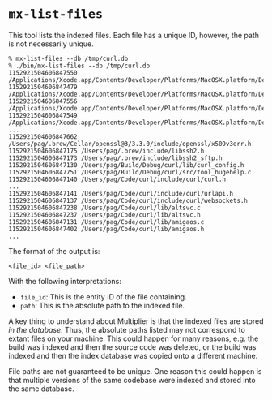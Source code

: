 # `mx-list-files`

This tool lists the indexed files. Each file has a unique ID, however, the path
is not necessarily unique.

```shell
% mx-list-files --db /tmp/curl.db 
% ./bin/mx-list-files --db /tmp/curl.db 
1152921504606847550 /Applications/Xcode.app/Contents/Developer/Platforms/MacOSX.platform/Developer/SDKs/MacOSX14.5.sdk/System/Library/Frameworks/CoreFoundation.framework/Headers/CFArray.h
1152921504606847479 /Applications/Xcode.app/Contents/Developer/Platforms/MacOSX.platform/Developer/SDKs/MacOSX14.5.sdk/System/Library/Frameworks/CoreFoundation.framework/Headers/CFAttributedString.h
1152921504606847556 /Applications/Xcode.app/Contents/Developer/Platforms/MacOSX.platform/Developer/SDKs/MacOSX14.5.sdk/System/Library/Frameworks/CoreFoundation.framework/Headers/CFAvailability.h
1152921504606847549 /Applications/Xcode.app/Contents/Developer/Platforms/MacOSX.platform/Developer/SDKs/MacOSX14.5.sdk/System/Library/Frameworks/CoreFoundation.framework/Headers/CFBag.h
...
1152921504606847662 /Users/pag/.brew/Cellar/openssl@3/3.3.0/include/openssl/x509v3err.h
1152921504606847175 /Users/pag/.brew/include/libssh2.h
1152921504606847173 /Users/pag/.brew/include/libssh2_sftp.h
1152921504606847130 /Users/pag/Build/Debug/curl/lib/curl_config.h
1152921504606847751 /Users/pag/Build/Debug/curl/src/tool_hugehelp.c
1152921504606847140 /Users/pag/Code/curl/include/curl/curl.h
...
1152921504606847141 /Users/pag/Code/curl/include/curl/urlapi.h
1152921504606847137 /Users/pag/Code/curl/include/curl/websockets.h
1152921504606847238 /Users/pag/Code/curl/lib/altsvc.c
1152921504606847237 /Users/pag/Code/curl/lib/altsvc.h
1152921504606847131 /Users/pag/Code/curl/lib/amigaos.c
1152921504606847402 /Users/pag/Code/curl/lib/amigaos.h
...
```

The format of the output is:

```
<file_id> <file_path>
```

With the following interpretations:

* `file_id`: This is the entity ID of the file containing.
* `path`: This is the absolute path to the indexed file. 

A key thing to understand about Multiplier is that the indexed files are stored
*in the database*. Thus, the absolute paths listed may not correspond to extant
files on your machine. This could happen for many reasons, e.g. the build was
indexed and then the source code was deleted, or the build was indexed and then
the index database was copied onto a different machine.

File paths are not guaranteed to be unique. One reason this could happen is that
multiple versions of the same codebase were indexed and stored into the same
database.

